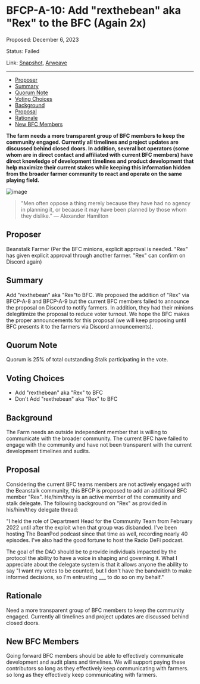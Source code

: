 # BFCP-A-10: Add "rexthebean" aka "Rex" to the BFC (Again 2x)

Proposed: December 6, 2023

Status: Failed

Link: [Snapshot](https://snapshot.org/#/beanstalkfarms.eth/proposal/0xf62a1fca70d7d4ca7495e9638bc30dff843f0bf6bec812765fff1746ff4e8f2e), [Arweave](https://arweave.net/TwiSBDuAWb1Vz8DVV_pDKcGptF19jRN3f0dCQgCO2h0)

---

- [Proposer](#proposer)
- [Summary](#summary)
- [Quorum Note](#quorum-note)
- [Voting Choices](#voting-choices)
- [Background](#background)
- [Proposal](#proposal)
- [Rationale](#rationale)
- [New BFC Members](#new-bfc-members)

**The farm needs a more transparent group of BFC members to keep the community engaged. Currently all timelines and project updates are discussed behind closed doors. In addition, several bot operators (some whom are in direct contact and affiliated with current BFC members) have direct knowledge of development timelines and product development that help maximize their current stakes while keeping this information hidden from the broader farmer community to react and operate on the same playing field.**
 
![image](ipfs://bafybeieui2qkynzachivdhpuuffgffrmgffwqtjbqihuvweddvjgum47y4)
    
> "Men often oppose a thing merely because they have had no agency in planning it, or because it may have been planned by those whom they dislike.” — Alexander Hamilton

## Proposer
Beanstalk Farmer (Per the BFC minions, explicit approval is needed. "Rex" has given explicit approval through another farmer. "Rex" can confirm on Discord again)

## Summary
Add "rexthebean" aka "Rex"to BFC. We proposed the addition of "Rex" via BFCP-A-8 and BFCP-A-9 but the current BFC members failed to announce the proposal on Discord to notify farmers. In addition, they had their minions delegitimize the proposal to reduce voter turnout. We hope the BFC makes the proper announcements for this proposal (we will keep proposing until BFC presents it to the farmers via Discord announcements).

## Quorum Note
Quorum is 25% of total outstanding Stalk participating in the vote.

## Voting Choices
- Add "rexthebean" aka "Rex" to BFC
- Don't Add "rexthebean" aka "Rex" to BFC

## Background
The Farm needs an outside independent member that is willing to communicate with the broader community. The current BFC have failed to engage with the community and have not been transparent with the current development timelines and audits.

## Proposal
Considering the current BFC teams members are not actively engaged with the Beanstalk community, this BFCP is proposed to add an additional BFC member "Rex". He/him/they is an active member of the community and stalk delegate. The following background on "Rex" as provided in his/him/they delegate thread:

"I held the role of Department Head for the Community Team from February 2022 until after the exploit when that group was disbanded. I've been hosting The BeanPod podcast since that time as well, recording nearly 40 episodes. I've also had the good fortune to host the Radio DeFi podcast.

The goal of the DAO should be to provide individuals impacted by the protocol the ability to have a voice in shaping and governing it. What I appreciate about the delegate system is that it allows anyone the ability to say "I want my votes to be counted, but I don't have the bandwidth to make informed decisions, so I'm entrusting ___ to do so on my behalf."

## Rationale
Need a more transparent group of BFC members to keep the community engaged. Currently all timelines and project updates are discussed behind closed doors.

## New BFC Members
Going forward BFC members should be able to effectively communicate development and audit plans and timelines. We will support paying these contributors so long as they effectively keep communicating with farmers. so long as they effectively keep communicating with farmers.
